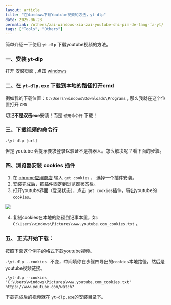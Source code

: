 ```yaml
---
layout: article
title: "在Windows下载Youtube视频的方法，yt-dlp"
date: 2025-06-23
permalink: /others/zai-windows-xia-zai-youtube-shi-pin-de-fang-fa-yt/
tags: ["Tools", "Others"]
---
```


简单介绍一下使用 `yt-dlp` 下载youtube视频的方法。

### 一、安装 yt-dlp
打开 [安装页面](https://github.com/yt-dlp/yt-dlp/wiki/Installation) , 点击 [windows](https://github.com/yt-dlp/yt-dlp/releases/latest/download/yt-dlp.exe)

### 二、在 `yt-dlp.exe` 下载到本地的路径打开cmd
例如我的下载位置：`C:\Users\windows\Downloads\Programs` , 那么我就在这个位置打开 `CMD`

切记**不是双击exe**安装！而是 `使用命令行` 下载！

### 三、下载视频的命令行
```
.\yt-dlp [url]
```

但是 youtube 会提示要求登录以验证不是机器人。怎么解决呢？看下面的步骤。

### 四、浏览器安装 cookies 插件
1. 在 [chrome应用商店](https://chromewebstore.google.com/) 输入 `get cookies` ， 选择一个插件安装。
2. 安装完成后，把插件固定到浏览器状态栏。
3. 打开youtube界面（登录状态），点击 `get cookies`插件，导出youtube的`cookies`。

![](../../assets/blogimages/Snipaste_2025-06-23_17-22-29.png)

4. 复制cookies在本地的路径到记事本里，如: `C:\Users\windows\Pictures\www.youtube.com_cookies.txt` 。

### 五、 正式开始下载：
按照下面这个例子的格式下载youtube视频。

`.\yt-dlp --cookies ` 不变，中间填你在步骤四导出的`cookies`本地路径，然后是youtube视频链接。

```ssh
.\yt-dlp --cookies "C:\Users\windows\Pictures\www.youtube.com_cookies.txt" https://www.youtube.com/watch?
```

下载完成后的视频就在 `yt-dlp.exe`的安装目录下。

